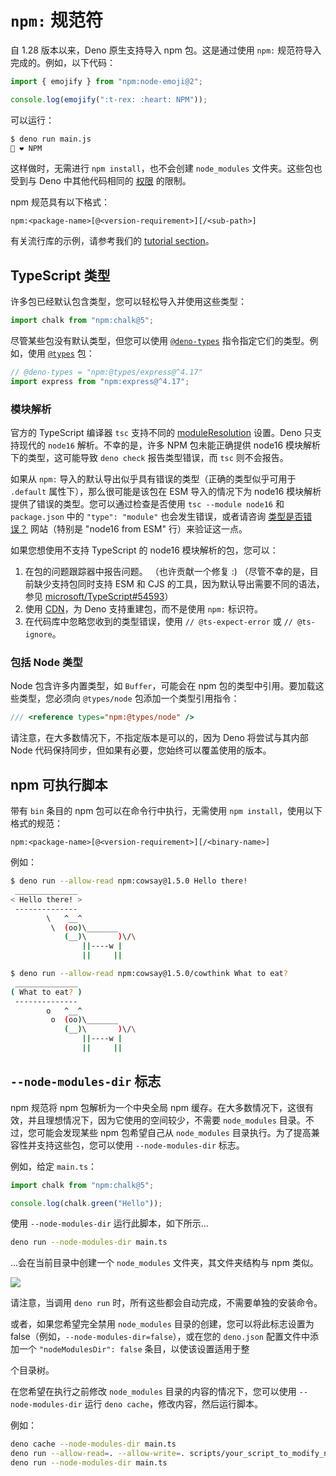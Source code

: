 # `npm:` 规范符

自 1.28 版本以来，Deno 原生支持导入 npm 包。这是通过使用 `npm:`
规范符导入完成的。例如，以下代码：

```ts
import { emojify } from "npm:node-emoji@2";

console.log(emojify(":t-rex: :heart: NPM"));
```

可以运行：

```sh
$ deno run main.js
🦖 ❤️ NPM
```

这样做时，无需进行 `npm install`，也不会创建 `node_modules`
文件夹。这些包也受到与 Deno 中其他代码相同的 [权限](../basics/permissions.md)
的限制。

npm 规范具有以下格式：

```
npm:<package-name>[@<version-requirement>][/<sub-path>]
```

有关流行库的示例，请参考我们的 [tutorial section](/runtime/tutorials)。

## TypeScript 类型

许多包已经默认包含类型，您可以轻松导入并使用这些类型：

```ts
import chalk from "npm:chalk@5";
```

尽管某些包没有默认类型，但您可以使用
[`@deno-types`](../advanced/typescript/types.md) 指令指定它们的类型。例如，使用
[`@types`](https://www.typescriptlang.org/docs/handbook/2/type-declarations.html#definitelytyped--types)
包：

```ts
// @deno-types = "npm:@types/express@^4.17"
import express from "npm:express@^4.17";
```

### 模块解析

官方的 TypeScript 编译器 `tsc` 支持不同的
[moduleResolution](https://www.typescriptlang.org/tsconfig#moduleResolution)
设置。Deno 只支持现代的 `node16` 解析。不幸的是，许多 NPM 包未能正确提供 node16
模块解析下的类型，这可能导致 `deno check` 报告类型错误，而 `tsc` 则不会报告。

如果从 `npm:` 导入的默认导出似乎具有错误的类型（正确的类型似乎可用于 `.default`
属性下），那么很可能是该包在 ESM 导入的情况下为 node16
模块解析提供了错误的类型。您可以通过检查是否使用 `tsc --module node16` 和
`package.json` 中的 `"type": "module"` 也会发生错误，或者请咨询
[类型是否错误？](https://arethetypeswrong.github.io/) 网站（特别是 "node16 from
ESM" 行）来验证这一点。

如果您想使用不支持 TypeScript 的 node16 模块解析的包，您可以：

1. 在包的问题跟踪器中报告问题。 （也许贡献一个修复 :)
   （尽管不幸的是，目前缺少支持包同时支持 ESM 和 CJS
   的工具，因为默认导出需要不同的语法，参见
   [microsoft/TypeScript#54593](https://github.com/microsoft/TypeScript/issues/54593)）
2. 使用 [CDN](./cdns.md)，为 Deno 支持重建包，而不是使用 `npm:` 标识符。
3. 在代码库中忽略您收到的类型错误，使用 `// @ts-expect-error` 或
   `// @ts-ignore`。

### 包括 Node 类型

Node 包含许多内置类型，如 `Buffer`，可能会在 npm
包的类型中引用。要加载这些类型，您必须向 `@types/node` 包添加一个类型引用指令：

```ts
/// <reference types="npm:@types/node" />
```

请注意，在大多数情况下，不指定版本是可以的，因为 Deno 将尝试与其内部 Node
代码保持同步，但如果有必要，您始终可以覆盖使用的版本。

## npm 可执行脚本

带有 `bin` 条目的 npm 包可以在命令行中执行，无需使用
`npm install`，使用以下格式的规范：

```
npm:<package-name>[@<version-requirement>][/<binary-name>]
```

例如：

```sh
$ deno run --allow-read npm:cowsay@1.5.0 Hello there!
 ______________
< Hello there! >
 --------------
        \   ^__^
         \  (oo)\_______
            (__)\       )\/\
                ||----w |
                ||     ||

$ deno run --allow-read npm:cowsay@1.5.0/cowthink What to eat?
 ______________
( What to eat? )
 --------------
        o   ^__^
         o  (oo)\_______
            (__)\       )\/\
                ||----w |
                ||     ||
```

## `--node-modules-dir` 标志

npm 规范将 npm 包解析为一个中央全局 npm
缓存。在大多数情况下，这很有效，并且理想情况下，因为它使用的空间较少，不需要
`node_modules` 目录。不过，您可能会发现某些 npm 包希望自己从 `node_modules`
目录执行。为了提高兼容性并支持这些包，您可以使用 `--node-modules-dir` 标志。

例如，给定 `main.ts`：

```ts
import chalk from "npm:chalk@5";

console.log(chalk.green("Hello"));
```

使用 `--node-modules-dir` 运行此脚本，如下所示...

```sh
deno run --node-modules-dir main.ts
```

...会在当前目录中创建一个 `node_modules` 文件夹，其文件夹结构与 npm 类似。

![](../images/node_modules_dir.png)

请注意，当调用 `deno run` 时，所有这些都会自动完成，不需要单独的安装命令。

或者，如果您希望完全禁用 `node_modules` 目录的创建，您可以将此标志设置为
false（例如，`--node-modules-dir=false`），或在您的 `deno.json`
配置文件中添加一个 `"nodeModulesDir": false` 条目，以使该设置适用于整

个目录树。

在您希望在执行之前修改 `node_modules` 目录的内容的情况下，您可以使用
`--node-modules-dir` 运行 `deno cache`，修改内容，然后运行脚本。

例如：

```sh
deno cache --node-modules-dir main.ts
deno run --allow-read=. --allow-write=. scripts/your_script_to_modify_node_modules_dir.ts
deno run --node-modules-dir main.ts
```
